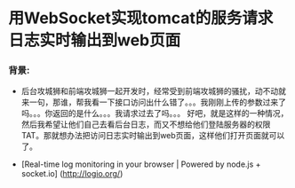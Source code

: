 # 用WebSocket实现tomcat的服务请求日志实时输出到web页面


### 背景:

* 后台攻城狮和前端攻城狮一起开发时，经常受到前端攻城狮的骚扰，动不动就来一句，那谁，帮我看一下接口访问出什么错了。。。我刚刚上传的参数过来了吗。。。你返回的是什么。。。我请求过去了吗。。。 好吧，就是这样的一种情况，然后我希望让他们自己去看后台日志，而又不想给他们登陆服务器的权限TAT。那就想办法把访问日志实时输出到web页面，这样他们打开页面就可以了。


 * [Real-time log monitoring in your browser | Powered by node.js + socket.io] (http://logio.org/)  



